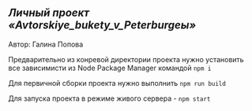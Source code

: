 ## _Личный проект «Avtorskiye_bukety_v_Peterburgeы»_

Автор: Галина Попова

Предварительно из конревой директории проекта нужно установить все зависимисти из Node Package Manager командой `npm i` 

Для первичной сборки проекта нужно выполнить `npm run build`

Для запуска проекта в режиме живого сервера - `npm start`
